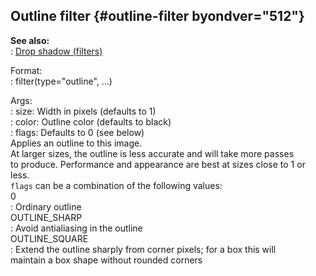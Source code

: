 ## Outline filter {#outline-filter byondver="512"}    
**See also:**    
:   [Drop shadow (filters)](/%7Bnotes%7D/filters/drop_shadow)    
<!-- -->    
Format:    
:   filter(type=\"outline\", \...)    
<!-- -->    
Args:    
:   size: Width in pixels (defaults to 1)    
:   color: Outline color (defaults to black)    
:   flags: Defaults to 0 (see below)    
Applies an outline to this image.    
At larger sizes, the outline is less accurate and will take more passes    
to produce. Performance and appearance are best at sizes close to 1 or    
less.    
`flags` can be a combination of the following values:    
0    
:   Ordinary outline    
OUTLINE_SHARP    
:   Avoid antialiasing in the outline    
OUTLINE_SQUARE    
:   Extend the outline sharply from corner pixels; for a box this will    
    maintain a box shape without rounded corners  